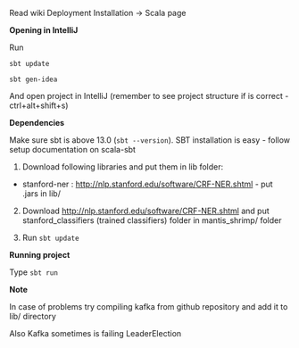 Read wiki Deployment Installation -> Scala page


**Opening in IntelliJ**

Run

`sbt update`

`sbt gen-idea`

And open project in IntelliJ (remember to see project structure if is correct -
ctrl+alt+shift+s)

**Dependencies**

Make sure sbt is above 13.0 (`sbt --version`). SBT installation is easy - follow
setup documentation on scala-sbt

1. Download following libraries and put them in lib folder:

  * stanford-ner : http://nlp.stanford.edu/software/CRF-NER.shtml - put .jars in lib/

2. Download http://nlp.stanford.edu/software/CRF-NER.shtml and
put stanford_classifiers (trained classifiers) folder in mantis_shrimp/ folder

3. Run `sbt update`

**Running project**

Type `sbt run`

**Note**

In case of problems try compiling kafka from github repository
and add it to lib/ directory

Also Kafka sometimes is failing LeaderElection

